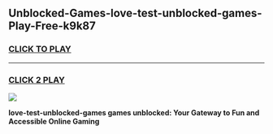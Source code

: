 
## Unblocked-Games-love-test-unblocked-games-Play-Free-k9k87
<h3>
<a href="https://premium76.site?title=love-test-unblocked-games&ref=18A1">CLICK TO PLAY</a></h3>
<hr>

<h3>
<a href="https://premium76.site?title=love-test-unblocked-games&ref=18A1">CLICK 2 PLAY</a>
  
</h3>

<a href="https://premium76.site?title=love-test-unblocked-games&ref=18A1"><img src="https://clearcache.store/games.png"></a>


**love-test-unblocked-games games unblocked: Your Gateway to Fun and Accessible Online Gaming**
